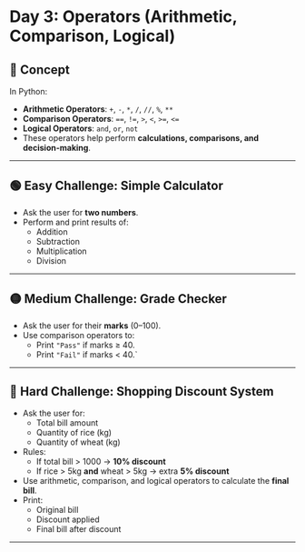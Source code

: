 # Day 3: Operators (Arithmetic, Comparison, Logical)

## 📘 Concept
In Python:
- **Arithmetic Operators**: `+`, `-`, `*`, `/`, `//`, `%`, `**`
- **Comparison Operators**: `==`, `!=`, `>`, `<`, `>=`, `<=`
- **Logical Operators**: `and`, `or`, `not`
- These operators help perform **calculations, comparisons, and decision-making**.

---

## 🟢 Easy Challenge: Simple Calculator
- Ask the user for **two numbers**.
- Perform and print results of:
  - Addition
  - Subtraction
  - Multiplication
  - Division

---

## 🟡 Medium Challenge: Grade Checker
- Ask the user for their **marks** (0–100).
- Use comparison operators to:
  - Print `"Pass"` if marks ≥ 40.
  - Print `"Fail"` if marks < 40.`

---

## 🔴 Hard Challenge: Shopping Discount System
- Ask the user for:
  - Total bill amount
  - Quantity of rice (kg)
  - Quantity of wheat (kg)
- Rules:
  - If total bill > 1000 → **10% discount**
  - If rice > 5kg **and** wheat > 5kg → extra **5% discount**
- Use arithmetic, comparison, and logical operators to calculate the **final bill**.
- Print:
  - Original bill
  - Discount applied
  - Final bill after discount

---

